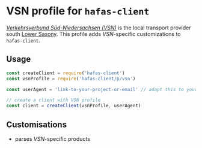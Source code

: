 # VSN profile for `hafas-client`
[*Verkehrsverbund Süd-Niedersachsen (VSN)*](https://de.wikipedia.org/wiki/Verkehrsverbund_S%C3%BCd-Niedersachsen) is the local transport provider south [Lower Saxony](https://en.wikipedia.org/wiki/Lower_Saxony). This profile adds *VSN*-specific customizations to `hafas-client`.

## Usage
```js
const createClient = require('hafas-client')
const vsnProfile = require('hafas-client/p/vsn')

const userAgent = 'link-to-your-project-or-email' // adapt this to your project!

// create a client with VSN profile
const client = createClient(vsnProfile, userAgent)
```

## Customisations
- parses *VSN*-specific products

